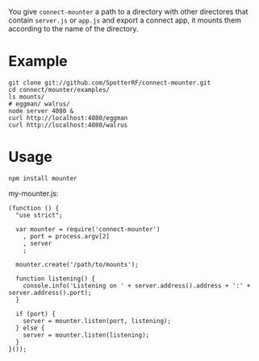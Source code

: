 You give `connect-mounter` a path to a directory with other directores that contain `server.js` or `app.js` and export a connect app, it mounts them according to the name of the directory.

Example
===

    git clone git://github.com/SpotterRF/connect-mounter.git
    cd connect/mounter/examples/
    ls mounts/
    # eggman/ walrus/
    node server 4080 &
    curl http://localhost:4080/eggman
    curl http://localhost:4080/walrus

Usage
===

    npm install mounter

my-mounter.js:

    (function () {
      "use strict";

      var mounter = require('connect-mounter')
        , port = process.argv[2]
        , server
        ;

      mounter.create('/path/to/mounts');

      function listening() {
        console.info('Listening on ' + server.address().address + ':' + server.address().port);
      }

      if (port) {
        server = mounter.listen(port, listening);
      } else {
        server = mounter.listen(listening);
      }
    }());
